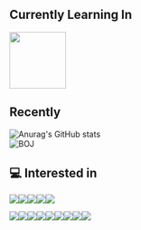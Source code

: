 ## Currently Learning In

<img src="https://img.shields.io/badge/-000000?style=for-the-badge&logo=42&logoColor=white" width="100">

## Recently

![Anurag's GitHub stats](https://github-readme-stats.vercel.app/api?username=koreanddinghwan&show_icons=true&theme=radical)  
![BOJ](http://mazassumnida.wtf/api/v2/generate_badge?boj=rkdaudghks99)  
<!-- ![Solved.ac프로필](https://solved.ac/rkdaudghks99) -->


## 💻 Interested in
<!-- https://simpleicons.org/  -->
<!-- <img src="https://img.shields.io/badge/기술이름-색상번호?style=for-the-badge&logo=아이콘이름&logoColor=white">  -->
<img src="https://img.shields.io/badge/Html-E34F26?style=for-the-badge&logo=html&logoColor=white"><img src="https://img.shields.io/badge/Javascript-F7DF1E?style=for-the-badge&logo=javascript&logoColor=white"><img src="https://img.shields.io/badge/Css-1572B6?style=for-the-badge&logo=css&logoColor=white"><img src="https://img.shields.io/badge/React-61DAFB?style=for-the-badge&logo=react&logoColor=white"><img src="https://img.shields.io/badge/Node.js-339933?style=for-the-badge&logo=node.js&logoColor=white">  

<img src="https://img.shields.io/badge/Python-3776AB?style=for-the-badge&logo=python&logoColor=white"><img src="https://img.shields.io/badge/C-A8B9CC?style=for-the-badge&logo=C&logoColor=white"><img src="https://img.shields.io/badge/C++-00599C?style=for-the-badge&logo=C++&logoColor=white"><img src="https://img.shields.io/badge/Git-F05032?style=for-the-badge&logo=Git&logoColor=white"><img src="https://img.shields.io/badge/Vim-019733?style=for-the-badge&logo=Vim&logoColor=white"><img src="https://img.shields.io/badge/MariaDB-003545?style=for-the-badge&logo=MariaDB&logoColor=white"><img src="https://img.shields.io/badge/MySQL-4479A1?style=for-the-badge&logo=MySQL&logoColor=white"><img src="https://img.shields.io/badge/Neovim-57A143?style=for-the-badge&logo=Neovim&logoColor=white"><img src="https://img.shields.io/badge/Express-000000?style=for-the-badge&logo=Express&logoColor=white">
